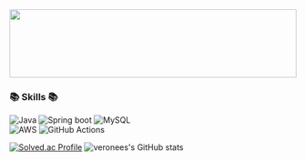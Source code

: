 <a href="https://github.com/devxb/gitanimals">
    <img src="https://render.gitanimals.org/lines/veronees?pet-id=108" width="100%" height="120"/>
</a>

### 📚 Skills 📚
<p>
    
  ![Java](https://img.shields.io/badge/java-%23ED8B00.svg?style=flat&logo=openjdk&logoColor=white)
  ![Spring boot](https://img.shields.io/badge/Springboot-%236DB33F.svg?style=flat&logo=spring&logoColor=white)
  ![MySQL](https://img.shields.io/badge/mysql-%2300f.svg?style=flat&logo=mysql&logoColor=white)
  <br>
  ![AWS](https://img.shields.io/badge/AWS-%23232F3E.svg?style=flat&logo=amazon-aws&logoColor=white)
  ![GitHub Actions](https://img.shields.io/badge/GitHub%20Actions-2088FF?style=flat-round&logo=githubactions&logoColor=white)

[![Solved.ac Profile](http://mazassumnida.wtf/api/generate_badge?boj=wjdtjdrhkd01)](https://solved.ac/wjdtjdrhkd01)
![veronees's GitHub stats](https://github-readme-stats.vercel.app/api?username=veronees&show_icons=true&bg_color=00000000&title_color=F8418B&icon_color=F1D246&text_color=8C9196)
</p>

